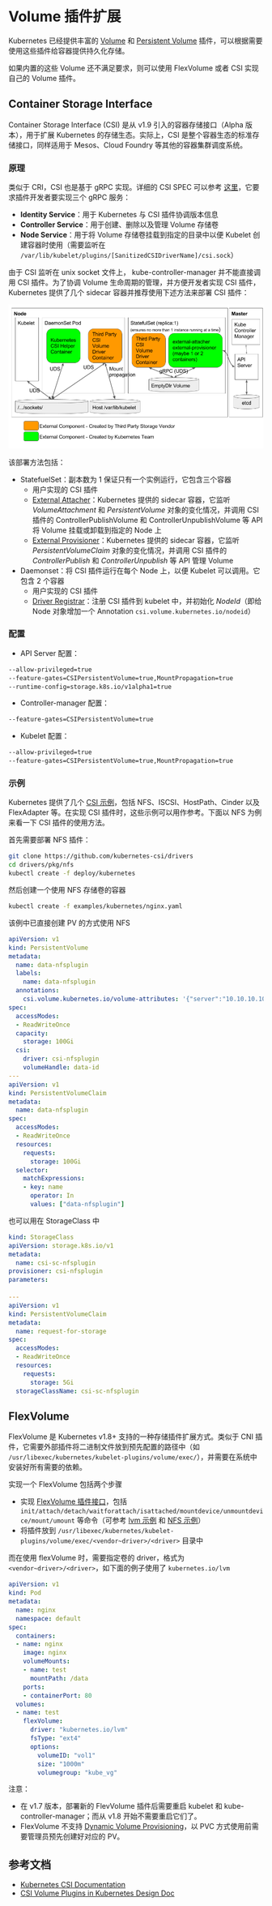 # Volume 插件扩展

Kubernetes 已经提供丰富的 [Volume](../concepts/volume.md) 和 [Persistent Volume](../concepts/persistent-volume.md) 插件，可以根据需要使用这些插件给容器提供持久化存储。

如果内置的这些 Volume 还不满足要求，则可以使用 FlexVolume 或者 CSI 实现自己的 Volume 插件。

## Container Storage Interface

Container Storage Interface (CSI) 是从 v1.9 引入的容器存储接口（Alpha 版本），用于扩展 Kubernetes 的存储生态。实际上，CSI 是整个容器生态的标准存储接口，同样适用于 Mesos、Cloud Foundry 等其他的容器集群调度系统。

### 原理

类似于 CRI，CSI 也是基于 gRPC 实现。详细的 CSI SPEC 可以参考 [这里](https://github.com/container-storage-interface/spec/blob/master/spec.md)，它要求插件开发者要实现三个 gRPC 服务：

- **Identity Service**：用于 Kubernetes 与 CSI 插件协调版本信息
- **Controller Service**：用于创建、删除以及管理 Volume 存储卷
- **Node Service**：用于将 Volume 存储卷挂载到指定的目录中以便 Kubelet 创建容器时使用（需要监听在 `/var/lib/kubelet/plugins/[SanitizedCSIDriverName]/csi.sock`）

由于 CSI 监听在 unix socket 文件上， kube-controller-manager 并不能直接调用 CSI 插件。为了协调 Volume 生命周期的管理，并方便开发者实现 CSI 插件，Kubernetes 提供了几个 sidecar 容器并推荐使用下述方法来部署 CSI 插件：

![](images/container-storage-interface_diagram1.png)

该部署方法包括：

- StatefuelSet：副本数为 1 保证只有一个实例运行，它包含三个容器
  - 用户实现的 CSI 插件
  - [External Attacher](https://github.com/kubernetes-csi/external-attacher)：Kubernetes 提供的 sidecar 容器，它监听 *VolumeAttachment* 和 *PersistentVolume* 对象的变化情况，并调用 CSI 插件的 ControllerPublishVolume 和 ControllerUnpublishVolume 等 API 将 Volume 挂载或卸载到指定的 Node 上
  - [External Provisioner](https://github.com/kubernetes-csi/external-provisioner)：Kubernetes 提供的 sidecar 容器，它监听  *PersistentVolumeClaim* 对象的变化情况，并调用 CSI 插件的 *ControllerPublish* 和 *ControllerUnpublish* 等 API 管理 Volume
- Daemonset：将 CSI 插件运行在每个 Node 上，以便 Kubelet 可以调用。它包含 2 个容器
  - 用户实现的 CSI 插件
  - [Driver Registrar](https://github.com/kubernetes-csi/driver-registrar)：注册 CSI 插件到 kubelet 中，并初始化 *NodeId*（即给 Node 对象增加一个 Annotation `csi.volume.kubernetes.io/nodeid`）

### 配置

- API Server 配置：

```sh
--allow-privileged=true
--feature-gates=CSIPersistentVolume=true,MountPropagation=true
--runtime-config=storage.k8s.io/v1alpha1=true
```

- Controller-manager 配置：

```sh
--feature-gates=CSIPersistentVolume=true
```

- Kubelet 配置：

```sh
--allow-privileged=true
--feature-gates=CSIPersistentVolume=true,MountPropagation=true
```

### 示例

Kubernetes 提供了几个 [CSI 示例](https://github.com/kubernetes-csi/drivers)，包括 NFS、ISCSI、HostPath、Cinder 以及 FlexAdapter 等。在实现 CSI 插件时，这些示例可以用作参考。下面以 NFS 为例来看一下 CSI 插件的使用方法。

首先需要部署 NFS 插件：

```sh
git clone https://github.com/kubernetes-csi/drivers
cd drivers/pkg/nfs
kubectl create -f deploy/kubernetes
```

然后创建一个使用 NFS 存储卷的容器

```sh
kubectl create -f examples/kubernetes/nginx.yaml
```

该例中已直接创建 PV 的方式使用 NFS

```yaml
apiVersion: v1
kind: PersistentVolume
metadata:
  name: data-nfsplugin
  labels:
    name: data-nfsplugin
  annotations:
    csi.volume.kubernetes.io/volume-attributes: '{"server":"10.10.10.10","share":"share"}'
spec:
  accessModes:
  - ReadWriteOnce
  capacity:
    storage: 100Gi
  csi:
    driver: csi-nfsplugin
    volumeHandle: data-id
---
apiVersion: v1
kind: PersistentVolumeClaim
metadata:
  name: data-nfsplugin
spec:
  accessModes:
  - ReadWriteOnce
  resources:
    requests:
      storage: 100Gi
  selector:
    matchExpressions:
    - key: name
      operator: In
      values: ["data-nfsplugin"]
```

也可以用在 StorageClass 中

```yaml
kind: StorageClass
apiVersion: storage.k8s.io/v1
metadata:
  name: csi-sc-nfsplugin
provisioner: csi-nfsplugin
parameters:

---
apiVersion: v1
kind: PersistentVolumeClaim
metadata:
  name: request-for-storage
spec:
  accessModes:
  - ReadWriteOnce
  resources:
    requests:
      storage: 5Gi
  storageClassName: csi-sc-nfsplugin
```

## FlexVolume

FlexVolume 是 Kubernetes v1.8+ 支持的一种存储插件扩展方式。类似于 CNI 插件，它需要外部插件将二进制文件放到预先配置的路径中（如 `/usr/libexec/kubernetes/kubelet-plugins/volume/exec/`），并需要在系统中安装好所有需要的依赖。

实现一个 FlexVolume 包括两个步骤

- 实现 [FlexVolume 插件接口](https://github.com/kubernetes/community/blob/master/contributors/devel/flexvolume.md)，包括 `init/attach/detach/waitforattach/isattached/mountdevice/unmountdevice/mount/umount` 等命令（可参考 [lvm 示例](https://github.com/kubernetes/kubernetes/tree/master/examples/volumes/flexvolume) 和 [NFS 示例](https://github.com/kubernetes/kubernetes/blob/master/examples/volumes/flexvolume/nfs)）
- 将插件放到 `/usr/libexec/kubernetes/kubelet-plugins/volume/exec/<vendor~driver>/<driver>` 目录中

而在使用 flexVolume 时，需要指定卷的 driver，格式为 `<vendor~driver>/<driver>`，如下面的例子使用了 `kubernetes.io/lvm`

```yaml
apiVersion: v1
kind: Pod
metadata:
  name: nginx
  namespace: default
spec:
  containers:
  - name: nginx
    image: nginx
    volumeMounts:
    - name: test
      mountPath: /data
    ports:
    - containerPort: 80
  volumes:
  - name: test
    flexVolume:
      driver: "kubernetes.io/lvm"
      fsType: "ext4"
      options:
        volumeID: "vol1"
        size: "1000m"
        volumegroup: "kube_vg"
```

注意：

- 在 v1.7 版本，部署新的 FlevVolume 插件后需要重启 kubelet 和 kube-controller-manager；而从 v1.8 开始不需要重启它们了。
- FlexVolume 不支持 [Dynamic Volume Provisioning](https://kubernetes.io/docs/concepts/storage/dynamic-provisioning/)，以 PVC 方式使用前需要管理员预先创建好对应的 PV。

## 参考文档

- [Kubernetes CSI Documentation](https://kubernetes-csi.github.io/docs/Home.html)
- [CSI Volume Plugins in Kubernetes Design Doc](https://github.com/kubernetes/community/blob/master/contributors/design-proposals/storage/container-storage-interface.md#recommended-mechanism-for-deploying-csi-drivers-on-kubernetes)